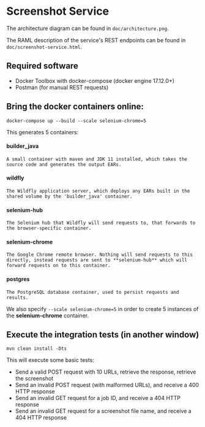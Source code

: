 # Screenshot Service

The architecture diagram can be found in `doc/architecture.png`.

The RAML description of the service's REST endpoints can be found in `doc/screenshot-service.html`.  


## Required software

- Docker Toolbox with docker-compose (docker engine 17.12.0+)
- Postman (for manual REST requests)

    
## Bring the docker containers online:

    docker-compose up --build --scale selenium-chrome=5
    
This generates 5 containers:


#### builder_java
    A small container with maven and JDK 11 installed, which takes the source code and generates the output EARs.
    
#### wildfly
    The Wildfly application server, which deploys any EARs built in the shared volume by the 'builder_java' container.
    
#### selenium-hub
    The Selenium hub that Wildfly will send requests to, that forwards to the browser-specific container.

#### selenium-chrome
    The Google Chrome remote browser. Nothing will send requests to this directly, instead requests are sent to **selenium-hub** which will forward requests on to this container.

#### postgres
    The PostgreSQL database container, used to persist requests and results. 

We also specify `--scale selenium-chrome=5` in order to create 5 instances of the **selenium-chrome** container.


## Execute the integration tests (in another window)

    mvn clean install -Dts
    
This will execute some basic tests:

- Send a valid POST request with 10 URLs, retrieve the response, retrieve the screenshot
- Send an invalid POST request (with malformed URLs), and receive a 400 HTTP response
- Send an invalid GET request for a job ID, and receive a 404 HTTP response
- Send an invalid GET request for a screenshot file name, and receive a 404 HTTP response
